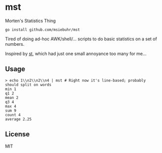 # mst
Morten's Statistics Thing

    go install github.com/msiebuhr/mst

Tired of doing ad-hoc AWK/shell/... scripts to do basic statistics on a set of numbers.

Inspired by [st](https://github.com/nferraz/st), which had just one small
annoyance too many for me...

## Usage

    > echo 1\\n2\\n2\\n4 | mst # Right now it's line-based; probably should split on words
    min 1
    q1 2
    mean 2
    q3 4
    max 4
    sum 9
    count 4
    average 2.25


## License
MIT
